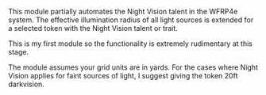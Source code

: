 This module partially automates the Night Vision talent in the WFRP4e system. The effective illumination radius of all light sources is extended for a selected token with the Night Vision talent or trait.

This is my first module so the functionality is extremely rudimentary at this stage. 

The module assumes your grid units are in yards.
For the cases where Night Vision applies for faint sources of light, I suggest giving the token 20ft darkvision.
